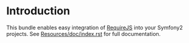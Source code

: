 Introduction
============

This bundle enables easy integration of [RequireJS](http://requirejs.org) into
your Symfony2 projects.  See [Resources/doc/index.rst](Resources/doc/index.rst)
for full documentation.

